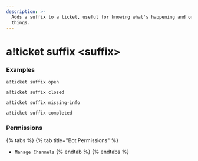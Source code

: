 ```yaml
---
description: >-
  Adds a suffix to a ticket, useful for knowing what's happening and organising
  things.
---
```


# a!ticket suffix &lt;suffix&gt;

### Examples

```text
a!ticket suffix open
```

```text
a!ticket suffix closed
```

```text
a!ticket suffix missing-info
```

```text
a!ticket suffix completed
```

### Permissions

{% tabs %}
{% tab title="Bot Permissions" %}
* `Manage Channels`
{% endtab %}
{% endtabs %}


